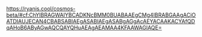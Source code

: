 https://ryanis.cool/cosmos-beta/#cf:ChYIBRAGWAIYBCADKNcBMM0BUABAAEgCMg4IBRABGAAgACjOATDIAUJECAN4CBABSABIAEgASABIAEgASABgAGgAcAEYACAAKACYAfQDqAHoB6AByAGwAQCQAYQHuAEAgAEAMAA4KFAAWAGIAQE=
